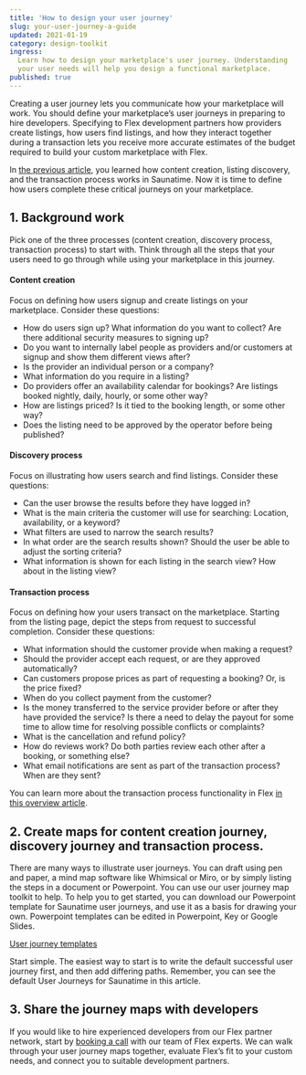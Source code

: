 ```yaml
---
title: 'How to design your user journey'
slug: your-user-journey-a-guide
updated: 2021-01-19
category: design-toolkit
ingress:
  Learn how to design your marketplace's user journey. Understanding
  your user needs will help you design a functional marketplace.
published: true
---
```


Creating a user journey lets you communicate how your marketplace will
work. You should define your marketplace’s user journeys in preparing to
hire developers. Specifying to Flex development partners how providers
create listings, how users find listings, and how they interact together
during a transaction lets you receive more accurate estimates of the
budget required to build your custom marketplace with Flex.

In [the previous article](/design-toolkit/user-journey/), you learned
how content creation, listing discovery, and the transaction process
works in Saunatime. Now it is time to define how users complete these
critical journeys on your marketplace.

## 1. Background work

Pick one of the three processes (content creation, discovery process,
transaction process) to start with. Think through all the steps that
your users need to go through while using your marketplace in this
journey.

#### Content creation

Focus on defining how users signup and create listings on your
marketplace. Consider these questions:

- How do users sign up? What information do you want to collect? Are
  there additional security measures to signing up?
- Do you want to internally label people as providers and/or customers
  at signup and show them different views after?
- Is the provider an individual person or a company?
- What information do you require in a listing?
- Do providers offer an availability calendar for bookings? Are listings
  booked nightly, daily, hourly, or some other way?
- How are listings priced? Is it tied to the booking length, or some
  other way?
- Does the listing need to be approved by the operator before being
  published?

#### Discovery process

Focus on illustrating how users search and find listings. Consider these
questions:

- Can the user browse the results before they have logged in?
- What is the main criteria the customer will use for searching:
  Location, availability, or a keyword?
- What filters are used to narrow the search results?
- In what order are the search results shown? Should the user be able to
  adjust the sorting criteria?
- What information is shown for each listing in the search view? How
  about in the listing view?

#### Transaction process

Focus on defining how your users transact on the marketplace. Starting
from the listing page, depict the steps from request to successful
completion. Consider these questions:

- What information should the customer provide when making a request?
- Should the provider accept each request, or are they approved
  automatically?
- Can customers propose prices as part of requesting a booking? Or, is
  the price fixed?
- When do you collect payment from the customer?
- Is the money transferred to the service provider before or after they
  have provided the service? Is there a need to delay the payout for
  some time to allow time for resolving possible conflicts or
  complaints?
- What is the cancellation and refund policy?
- How do reviews work? Do both parties review each other after a
  booking, or something else?
- What email notifications are sent as part of the transaction process?
  When are they sent?

You can learn more about the transaction process functionality in Flex
[in this overview article](https://www.sharetribe.com/docs/operator-guides/transaction-process/).

## 2. Create maps for content creation journey, discovery journey and transaction process.

There are many ways to illustrate user journeys. You can draft using pen
and paper, a mind map software like Whimsical or Miro, or by simply
listing the steps in a document or Powerpoint. You can use our user
journey map toolkit to help. To help you to get started, you can
download our Powerpoint template for Saunatime user journeys, and use it
as a basis for drawing your own. Powerpoint templates can be edited in
Powerpoint, Key or Google Slides.

[User journey templates](/flex-design-toolkit.pptx)

Start simple. The easiest way to start is to write the default
successful user journey first, and then add differing paths. Remember,
you can see the default User Journeys for Saunatime in this article.

## 3. Share the journey maps with developers

If you would like to hire experienced developers from our Flex partner
network, start by [booking a call](https://calendly.com/welcome-to-flex)
with our team of Flex experts. We can walk through your user journey
maps together, evaluate Flex’s fit to your custom needs, and connect you
to suitable development partners.
